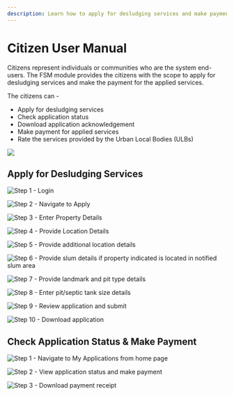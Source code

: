 ```yaml
---
description: Learn how to apply for desludging services and make payment online
---
```


# Citizen User Manual

Citizens represent individuals or communities who are the system end-users. The FSM module provides the citizens with the scope to apply for desludging services and make the payment for the applied services.

The citizens can -

* Apply for desludging services
* Check application status
* Download application acknowledgement
* Make payment for applied services
* Rate the services provided by the Urban Local Bodies \(ULBs\)

![](../.gitbook/assets/citizen-user-services.png)

## Apply for Desludging Services

![Step 1 - Login ](../.gitbook/assets/citizen-login.png)

![Step 2 - Navigate to Apply  ](../.gitbook/assets/citizen-apply.png)

![Step 3 - Enter Property Details](../.gitbook/assets/citizen-apply2.png)

![Step 4 - Provide Location Details](../.gitbook/assets/citizen-apply3.png)

![Step 5 - Provide additional location details](../.gitbook/assets/citizen-apply4.png)

![Step 6 - Provide slum details if property indicated is located in notified slum area](../.gitbook/assets/citizen-apply5.png)

![Step 7 - Provide landmark and pit type details](../.gitbook/assets/citizen-apply6.png)

![Step 8 - Enter pit/septic tank size details](../.gitbook/assets/citizen-apply7.png)

![Step 9 - Review application and submit ](../.gitbook/assets/citizen-apply8.png)

![Step 10 - Download application](../.gitbook/assets/citizen-apply9.png)

## Check Application Status & Make Payment

![Step 1 - Navigate to My Applications from home page](../.gitbook/assets/citizen-stauts1.png)

![Step 2 - View application status and make payment](../.gitbook/assets/citizen-pay1.png)

![Step 3 - Download payment receipt](../.gitbook/assets/citizen-pay2.png)

